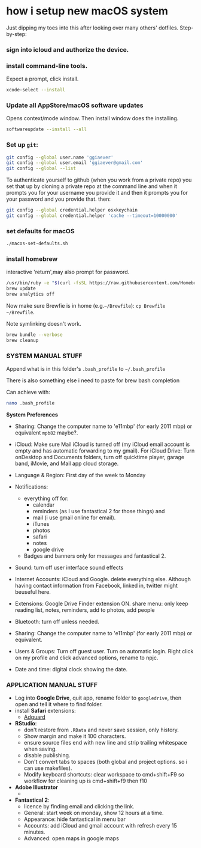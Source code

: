 # how i setup new macOS system

Just dipping my toes into this after looking over many others' dotfiles. Step-by-step:

### sign into icloud and authorize the device.

### install command-line tools. 

Expect a prompt, click install.

```sh
xcode-select --install
```

### Update all AppStore/macOS software updates

Opens context/mode window. Then install window does the installing.

```sh
softwareupdate --install --all
```

### Set up `git`:

```sh
git config --global user.name 'ggiaever'
git config --global user.email 'ggiaever@gmail.com'
git config --global --list
```
To authenticate yourself to github (when you work from a private repo) you set that up by cloning a private repo at the command line and when it prompts you for your username you provide it and then it prompts you for your password and you provide that. then: 

```sh
git config --global credential.helper osxkeychain
git config --global credential.helper 'cache --timeout=10000000'
```

### set defaults for macOS

```sh
./macos-set-defaults.sh
```

### install homebrew
interactive 'return',may also prompt for password.
```sh
/usr/bin/ruby -e "$(curl -fsSL https://raw.githubusercontent.com/Homebrew/install/master/install)"
brew update
brew analytics off
```

Now make sure Brewfie is in home (e.g.`~/Brewfile`): `cp Brewfile ~/Brewfile`.

Note symlinking doesn't work.
```sh
brew bundle --verbose
brew cleanup
```

### SYSTEM MANUAL STUFF

Append what is in this folder's `.bash_profile` to `~/.bash_profile`

There is also something else i need to paste for brew bash completion

Can achieve with:
```sh
nano .bash_profile
```



**System Preferences**

* Sharing: Change the computer name to 'e11mbp' (for early 2011 mbp) or equivalent `mpb82` maybe?.
* iCloud: Make sure Mail iCloud is turned off (my iCloud email account is empty and has automatic forwarding to my gmail). For iCloud Drive: Turn onDesktop and Documents folders, turn off quicktime player, garage band, iMovie, and Mail app cloud storage.
* Language & Region: First day of the week to Monday
* Notifications:
	* everything off for:
		* calendar
		* reminders (as I use fantastical 2 for those things) and 
		* mail (i use gmail online for email).
		* iTunes
		* photos
		* safari
		* notes
		* google drive
	* Badges and banners only for messages and fantastical 2.
* Sound: turn off user interface sound effects
* Internet Accounts: iCloud and Google. delete everything else. Although having contact information from Facebook, linked in, twitter might beuseful here.
* Extensions: Google Drive Finder extension ON. share menu: only keep reading list, notes, reminders, add to photos, add people
* Bluetooth: turn off unless needed.

* Sharing: Change the computer name to 'e11mbp' (for early 2011 mbp) or equivalent.
* Users & Groups: Turn off guest user. Turn on automatic login. Right click on my profile and click advanced options, rename to npjc.
* Date and time: digital clock showing the date.


### APPLICATION MANUAL STUFF

* Log into __Google Drive__, quit app, rename folder to `googledrive`, then open and tell it where to find folder.
* install __Safari__ extensions: 
	* [Adguard](https://safari-extensions.apple.com/?id=com.adguard.safari-N33TQXN8C7)
* __RStudio__:
	* don't restore from `.RData` and never save session, only history.
	* Show margin and make it 100 characters. 
	* ensure source files end with new line and strip trailing whitespace when saving. 
	* disable publishing. 
	* Don't convert tabs to spaces (both global and project options. so i can use makefiles). 
	* Modify keyboard shortcuts: clear workspace to cmd+shift+F9 so workflow for cleaning up is cmd+shift+f9 then f10
* __Adobe Illustrator__
	* <TODO>
* __Fantastical 2__:
	* licence by finding email and clicking the link.
	* General: start week on monday, show 12 hours at a time.
	* Appearance: hide fantastical in menu bar
	* Accounts: add iCloud and gmail account with refresh every 15 minutes.
	* Advanced: open maps in google maps
